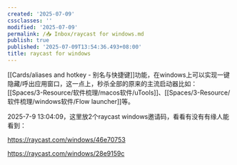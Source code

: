 ```yaml
---
created: '2025-07-09'
cssclasses: ''
modified: '2025-07-09'
permalink: /📥 Inbox/raycast for windows.md
publish: true
published: '2025-07-09T13:54:36.493+08:00'
title: raycast for windows
---
```

[[Cards/aliases and hotkey - 别名与快捷键]]功能，在windows上可以实现一键隐藏/呼出应用窗口，这一点上，秒杀全部的原来的主流启动器比如：[[Spaces/3-Resource/软件梳理/macos软件/uTools]]、[[Spaces/3-Resource/软件梳理/windows软件/Flow launcher]]等。

2025-7-9 13:04:09，这里放2个raycast windows邀请码，看看有没有有缘人能看到：

https://raycast.com/windows/46e70753

https://raycast.com/windows/28e9159c

